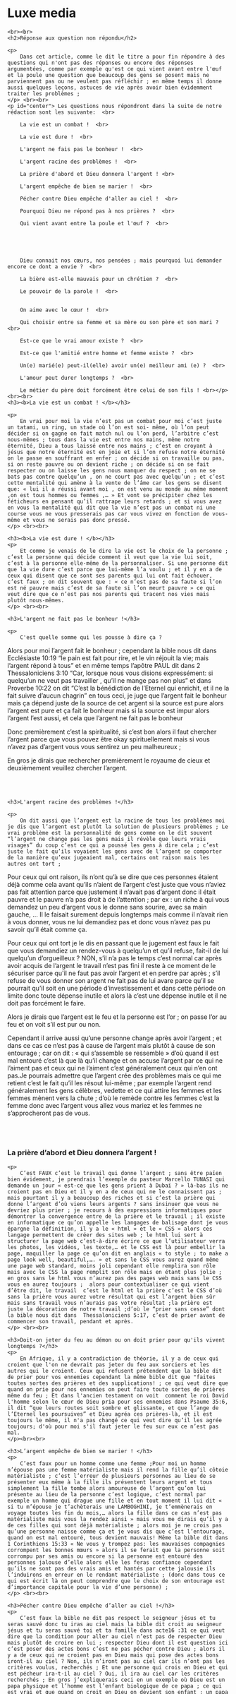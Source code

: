 <html>
    <head>
        <title>Luxe media</title>
        <link rel="stylesheet" href="luxe media.css">
    </head>
    <body>
        <br><br> <br><br><br>
        <h1>Luxe media</h1>

    <br><br>
    <h2>Réponse aux question non répondu</h2>

    <p>
        Dans cet article, comme le dit le titre a pour fin répondre à des questions qui n'ont pas des réponses ou encore des réponses argumentées, comme par exemple qu'est ce qui vient avant entre l'œuf et la poule une question que beaucoup des gens se posent mais ne parviennent pas ou ne veulent pas réfléchir ; en même temps il donne aussi quelques leçons, astuces de vie après avoir bien évidemment traiter les problèmes ;
    </p> <br><br>
    <p id="center"> Les questions nous répondront dans la suite de notre rédaction sont les suivante:  <br>

        La vie est un combat !  <br>
        
        La vie est dure !  <br>
        
        L'argent ne fais pas le bonheur !  <br>
        
        L'argent racine des problèmes !  <br>
        
        La prière d'abord et Dieu donnera l'argent ! <br> 
        
        L'argent empêche de bien se marier !  <br>
        
        Pécher contre Dieu empêche d'aller au ciel !  <br>
        
        Pourquoi Dieu ne répond pas à nos prières ?  <br>
        
        Qui vient avant entre la poule et l'œuf ?  <br>
        
         
        
         
        
        Dieu connait nos cœurs, nos pensées ; mais pourquoi lui demander encore ce dont a envie ?  <br>
        
        La bière est-elle mauvais pour un chrétien ?  <br>
        
        Le pouvoir de la parole !  <br>
        
        
        On aime avec le cœur !  <br>
        
        Qui choisir entre sa femme et sa mère ou son père et son mari ?  <br>
        
        Est-ce que le vrai amour existe ?  <br>
        
        Est-ce que l'amitié entre homme et femme existe ?  <br>
        
        Un(e) marié(e) peut-il(elle) avoir un(e) meilleur ami (e) ?  <br>
        
        L'amour peut durer longtemps ?  <br>
        
        Le métier du père doit forcément être celui de son fils ! <br></p> <br><br>
    <h3><b>La vie est un combat ! </b></h3> 

    <p>
        En vrai pour moi la vie n’est pas un combat pour moi c’est juste un tatami, un ring, un stade où l’on est soi- même, où l’on peut décider si on gagne on fait match nul ou l’on perd, l’arbitre c’est nous-mêmes ; tous dans la vie est entre nos mains, même notre éternité, Dieu a tous laissé entre nos mains ; c’est en croyant à jésus que notre éternité est en joie et si l’on refuse notre éternité on le passe en souffrant en enfer ; on décide si on travaille ou pas, si on reste pauvre ou on devient riche ; on décide si on se fait respecter ou on laisse les gens nous manquer du respect ; on ne se bats pas contre quelqu’un , on ne court pas avec quelqu’un ; et c’est cette mentalité qui amène à la vente de l’âme car les gens se disent que: « lui il a réussi avant moi , on est venu au monde au même moment ,on est tous hommes ou femmes ,… » Et vont se précipiter chez les féticheurs en pensant qu’il rattrape leurs retards ; et si vous avez en vous la mentalité qui dit que la vie n’est pas un combat ni une course vous ne vous presserais pas car vous vivez en fonction de vous-même et vous ne serais pas donc pressé.
    </p> <br><br>

    <h3><b>La vie est dure ! </b></h3>
    <p>
        Et comme je venais de le dire la vie est le choix de la personne ; c’est la personne qui décide comment il veut que la vie lui soit, c’est à la personne elle-même de la personnaliser. Si une personne dit que la vie dure c’est parce que lui-même l’a voulu ; et il y en a de ceux qui disent que ce sont ses parents qui lui ont fait échouer, c’est faux ; on dit souvent que : « ce n’est pas de sa faute si l’on est né pauvre mais c’est de sa faute si l’on meurt pauvre » ce qui veut dire que ce n’est pas nos parents qui tracent nos vies mais plutôt nous-mêmes.
    </p> <br><br>

    <h3>L'argent ne fait pas le bonheur !</h3>

    <p>
        C'est quelle somme qui les pousse à dire ça ? 

Alors pour moi l’argent fait le bonheur ; cependant la bible nous dit dans Ecclésiaste 10:19 “le pain est fait pour rire, et le vin réjouit la vie; mais l’argent répond à tous” et en même temps l’apôtre PAUL dit dans 2 Thessaloniciens 3:10 “Car, lorsque nous vous disions expressément: si quelqu’un ne veut pas travailler , qu’il ne mange pas non plus” et dans Proverbe 10:22 on dit “C’est la bénédiction de l’Eternel qui enrichit, et il ne la fait suivre d’aucun chagrin” en tous ceci, je juge que l’argent fait le bonheur mais ça dépend juste de la source de cet argent si la source est pure alors l’argent est pure et ça fait le bonheur mais si la source est impur alors l’argent l’est aussi, et cela que l’argent ne fait pas le bonheur  

Donc premièrement c’est la spiritualité, si c’est bon alors il faut chercher l’argent parce que vous pouvez être okay spirituellement mais si vous n’avez pas d’argent vous vous sentirez un peu malheureux ;  

En gros je dirais que rechercher premièrement le royaume de cieux et deuxièmement veuillez chercher l’argent.
    </p> <br><br>

    <h3>L'argent racine des problèmes !</h3>

    <p>
        On dit aussi que l’argent est la racine de tous les problèmes moi je dis que l’argent est plutôt la solution de plusieurs problèmes ; Le vrai problème est la personnalité de gens comme on le dit souvent “l’argent ne change pas les gens mais il révèle que leurs vrais visages” du coup c’est ce qui a poussé les gens à dire cela ; c’est juste le fait qu’ils voyaient les gens avec de l’argent se comporter de la manière qu’eux jugeaient mal, certains ont raison mais les autres ont tort ; 

Pour ceux qui ont raison, ils n’ont qu’à se dire que ces personnes étaient déjà comme cela avant qu’ils n’aient de l’argent c’est juste que vous n’aviez pas fait attention parce que justement il n’avait pas d’argent donc il était pauvre et le pauvre n’a pas droit à de l’attention ; par ex : un riche à qui vous demandez un peu d’argent vous le donne sans sourire, avec sa main gauche, ... Il le faisait surement depuis longtemps mais comme il n’avait rien à vous donner, vous ne lui demandiez pas et donc vous n’avez pas pu savoir qu’il était comme ça. 

Pour ceux qui ont tort je le dis en passant que le jugement est faux le fait que vous demandiez un rendez-vous à quelqu’un et qu’il refuse, fait-il de lui quelqu’un d’orgueilleux ? NON, s’il n’a pas le temps c’est normal car après avoir acquis de l’argent le travail n’est pas fini il reste à ce moment de le sécuriser parce qu'il ne faut pas avoir l’argent et en perdre par après ; s’il refuse de vous donner son argent ne fait pas de lui avare parce qu’il se pourrait qu’il soit en une période d’investissement et dans cette période on limite donc toute dépense inutile et alors là c’est une dépense inutile et il ne doit pas forcément le faire.  

Alors je dirais que l’argent est le feu et la personne est l’or ; on passe l’or au feu et on voit s’il est pur ou non. 

Cependant il arrive aussi qu’une personne change après avoir l’argent ; et dans ce cas ce n’est pas à cause de l’argent mais plutôt à cause de son entourage ; car on dit : « qui s’assemble se ressemble » d’où quand il est mal entouré c’est là que là qu’il change et on accuse l’argent par ce qui ne l’aiment pas et ceux qui ne l’aiment c’est généralement ceux qui n’en ont pas.Je pourrais admettre que l’argent crée des problèmes mais ce qui me retient c’est le fait qu’il les résout lui-même ; par exemple l’argent rend généralement les gens célèbres, vedette et ce qui attire les femmes et les femmes mènent vers la chute ; d’où le remède contre les femmes c’est la femme donc avec l’argent vous allez vous mariez et les femmes ne s’approcheront pas de vous.
    </p> <br><br>
    <h3>La prière d’abord et Dieu donnera l’argent !</h3>

    <p>
        C’est FAUX c’est le travail qui donne l’argent ; sans être païen bien évidement, je prendrais l’exemple du pasteur Marcello TUNASI qui demande un jour « est-ce que les gens prient à Dubaï ? » là-bas ils ne croient pas en Dieu et il y en a de ceux qui ne le connaissent pas ; mais pourtant il y a beaucoup des riches et si c’est la prière qui donne l’argent d’où viens leurs argents ? sans insinuer que vous ne devriez plus prier ; je recours à des expressions informatiques pour démontrer la convergence entre de la prière et le travail ; il existe en informatique ce qu’on appelle les langages de balisage dont je vous épargne la définition, il y a le « html » et le « CSS » alors ces langage permettent de créer des sites web ; le html lui sert à structurer la page web c’est-à-dire écrire ce que l’utilisateur verra les photos, les vidéos, les texte,… et le CSS est là pour embellir la page, maquiller la page ce qu’on dit en anglais « to style ; to make a page look well, beautiful,…. » et sans le CSS vous aurez quand même une page web standard, moins joli cependant elle remplira son rôle mais avec le CSS la page remplit son rôle mais en étant plus jolie ; en gros sans le html vous n’aurez pas des pages web mais sans le CSS vous en aurez toujours ;  alors pour contextualiser ce qui vient d’être dit, le travail  c’est le html et la prière c’est le CSS d’où sans la prière vous aurez votre résultat qui est l’argent bien sûr mais sans travail vous n’aurais pas votre résultat ;la prière est juste la décoration de notre travail ;d’où le “prier sans cesse” dont la bible nous dit dans  Thessaloniciens 5:17, c’est de prier avant de commencer son travail, pendant et après. 
    </p> <br><br>

    <h3>Doit-on jeter du feu au démon ou on doit prier pour qu'ils vivent longtemps ?</h3>
    <p>
        En Afrique, il y a contradiction de théorie, il y a de ceux qui croient que l'on ne devrait pas jeter du feu aux sorciers et les autres qui le croient. Ceux qui refusent prétendent que la bible dit de prier pour vos ennemies cependant la même bible dit que "faites toutes sortes des prières et des supplications! ; ce qui veut dire que quand on prie pour nos ennemies on peut faire toute sortes de prières même du feu ; Et dans l'ancien testament on voit  comment le roi David l'homme selon le cœur de Dieu pria pour ses ennemies dans Psaume 35:6, il dit “que leurs routes soit sombre et glissante, et que l’ange de l’Eternel les poursuives” et Dieu agréa ces prières-là, et il est toujours le même, il n'a pas changé ce qui veut dire qu’il les agrée toujours; d'où pour moi s'il faut jeter le feu sur eux ce n’est pas mal. 
    </p><br><br>

    <h3>L’argent empêche de bien se marier ! </h3>
    <p>
        C’est faux pour un homme comme une femme ;Pour moi un homme n’épouse pas une femme matérialiste mais il rend la fille qu’il côtoie matérialiste ; c’est l’erreur de plusieurs personnes au lieu de se présenter eux même à la fille ils présentent leurs argent et tous simplement la fille tombe alors amoureuse de l’argent qu’on lui présente au lieu de la personne c’est logique, c’est normal par exemple un homme qui drague une fille et en tout moment il lui dit « si tu m’épouse je t’achèterais une LAMBOGHINI, je t’emmènerais en voyage toutes les fin du mois,… alors la fille dans ce cas n’est pas matérialiste mais vous la rendez ainsi » mais vous me dirais qu’il y a de ces filles qui sont déjà matérialiste ; alors moi je ne crois pas qu’une personne naisse comme ça et je vous dis que c’est l’entourage, quand on est mal entouré, tous devient mauvais! Même la bible dit dans 1 Corinthiens 15:33 « Ne vous y trompez pas: les mauvaises compagnies corrompent les bonnes mœurs » alors il se ferait que la personne soit corrompu par ses amis ou encore si la personne est entouré des personnes jalouse d’elle alors elle les feras confiance cependant qu’ils ne sont pas des vrais amis et hantés par cette jalousie ils l’induirons en erreur en le rendant matérialiste ; (donc dans tous ce qui est écrit là on peut comprendre que le choix de son entourage est d’importance capitale pour la vie d’une personne) ;
    </p> <br><br>

    <h3>Pécher contre Dieu empêche d’aller au ciel !</h3>
    <p>
        C’est faux la bible ne dit pas respect le seigneur jésus et tu seras sauvé donc tu iras au ciel mais la bible dit croit au seigneur jésus et tu seras sauvé toi et ta famille dans acte16 :31 ce qui veut dire que la condition pour aller au ciel n’est pas de respecter Dieu mais plutôt de croire en lui ; respecter Dieu dont il est question ici c’est poser des actes bons c’est ne pas pécher contre Dieu ; alors il y a de ceux qui ne croient pas en Dieu mais qui pose des actes bons iront-il au ciel ? Non, ils n’iront pas au ciel car ils n’ont pas les critères voulus, recherchés ; Et une personne qui crois en Dieu et qui est pécheur ira-t-il au ciel ? Oui, il ira au ciel car les critères recherchés ; En gros j’expliquerais ceci en un exemple où Dieu est un papa physique et l’homme est l’enfant biologique de ce papa ; ce qui est vrai et que quand on croit en Dieu on devient son enfant ; un papa qui a deux, trois enfants l’un d’eux ne le respectent pas et les autres le respecte ; s’il meurt cet enfant qui ne le respecte auras toujours sa part d’héritage à moins qui ne le refuse lui-même et ces autres qui les respectaient en auront aussi ; mais de son vivant s’il entendait que cet enfant qui ne le respecte pas  se mariait il ne viendrait pas ou si cette enfant majeure lui demandais de l’argent il ne lui donnera pas ; mais si c’était l’un de ses enfant qui le respecte il le ferais ;cependant s’il entendait que son enfant qui ne le respecte pas est en état d’arrestation il viendra peu importe l’état de leur relation étant donné que c’est son sang et il demeure toujours son enfant, e cela comme il ferais pour les autres ; c’est de même pour Dieu quand bien même qu’il soit plus responsable que les parents de ce monde, cependant si les parent de ce monde peuvent le faire à combien plus forte raison lui plus responsable qu’eux ; d’où quand on croit en Dieu on devient enfant de Dieu et si on ne le respecte plus on demeure toujours son fils et si on est sous les griffes du lion il viendras nous secourir ; alors vous vous dirais pourquoi dans ce cas respecter Dieu ? Alors respecter Dieu est important car on est près de lui et tous ce qu’on lui demande il nous le donne il prend soin de nous de manière soignée ; 
    </p> <br><br>

    <h3>Pourquoi Dieu ne répond pas à nos prières ?</h3>

    <p>
        Généralement ce sont les prières de demande ! Alors pour moi la non-réponse de Dieu à nos prières est dû à plusieurs raison : 

La prière peut ne pas être exaucé parce qu’elle est mal faite ; par exemple une prière adressée à Dieu comment vous préciserez que c’est le Dieu avec « d » majuscule ? Cependant Dieu a déjà élevé un nom aux dessus de tous les noms le nom que nous devions prier ; alors qu’on vous dite dans votre prière « Dieu » alors c’est une balle perdue et Dieu n’est pas ce qu’on dit en LINGALA « KUCHA » il ne va pas se précipiter, se disputer pour votre prière et donc votre prière restera donc comme ça ; 

La prière peut ne pas être exaucé parce que vous demandez une chose qui n’est pas encore de votre niveau ; par exemple un enfant qui demande à son père milliardaire une jeep ; Bien que son père peut bien le lui acheter mais ne le feras pas parce qu’il n’a pas l’âge  ou s’il ferait il le lui achèterait mais ne lui laisserait pas le rouler et donc il lui engagera un chauffeur ; d’où certaines choses que vous demandez vous l’avez pas directement parce que ce n’est pas encore votre niveau mais vous l’avez juste avec le temps vous le verrez ; Et aussi parfois Dieu nous donne la voiture mais nous donne un chauffeur pour ça parce que ce n’est pas encore le temps ;vous verrez que vous demandez à Dieu de l’argent et ne vous le donne pas directement mais permet à ce qu’une personne vous prenne en charge en vous donnant tous ce que dont vous aurez envie ; c’est votre argent mais Dieu ne vous le donne pas ;ce niveau peut être votre âge physique par exemple vous demander à Dieu le mariage cependant vous n’avez que 13ans alors Dieu vous exaucera mais vous ne le verrez pas directement mais dans le temps oui ;ce niveau peut aussi être votre âge spirituel par exemple vous demander à Dieu la célébrité mais il voit que vous n’avez pas assez de notion en tête , et vous ne savez pas parler une langue officielle correctement alors il ne vous le donnera pas aussi longtemps vous n’avez pas encore arranger ça de peur que vous soyez célèbre en disant des bêtises; ce  niveau peut être état civile , par exemple vous êtes homme de Dieu est vous voulez que Dieu vous rende grand cependant vous êtes célibataire il ne vous le permettra pas , parce que le diable essayerais de vous avoir par la femme et le péché qui viens à travers la femme est très efficace alors il vous faut être marié comme ça vous serais exempté du péché à travers elles ; 

La prière peut ne pas être exaucé par ce que la motivation est mauvaise ; Alors si vous êtes parent et votre enfant viens vous demander le couteau un jour et vous lui demandez pour quoi et il vous dit qu’il veut poignarder quelqu’un le lui donneriez-vous ?  Non, étant bon parent et même si vous étiez un criminel vous ne le feriez toujours pas mais s’il vous disait qu’il voulait peler une orange vous le lui donnerais ; 

C’est de même avec Dieu, cependant lui sonde les cœurs et les reins d’où quand il voit que vos motivations ne sont pas bien alors il ne vous le donne pas ; par exemple vous demandez à Dieu de vous donner l’argent mais dans votre tête vous avez l’idée de vivre la vie de débauche par après en vous sondant il le verra et vous donnera pas cet argent ; 

La prière peut ne pas être exaucé parce que la demande est idiote ou elle n’est pas conforme à ses principes ; Alors si votre enfant vous demandait un jour de lui acheter une cigarette cependant vous ne fumez pas et vous n’aimez pas que l’on fume à votre ou qu’il vous dit d’écrire pour lui parce qu’il n’a pas de stylo, le feriez-vous ? Non, tout simplement car il n’a qu’à vous demander de lui donner le stylo et écrire lui-même ; c’est de même avec Dieu, vous lui demandez de vous donner la nourriture à manger pour un jour, mais il ne le fera pas ce que vous pouvez demander soit l’argent ou encore l’intelligence pour avoir l’argent et pouvoir vous acheter la nourriture à manger de tous les jours ; ou encore vous êtes prostitué si vous prier en disant je sors et je veux que beaucoup de garçon m’appelle, il ne vous exaucera pas ;
    </p> <br><br>
    <h3>Qui vient avant entre la poule et l’œuf ?</h3>
    <p>
        L’œuf est une cellule, la poule est un être directement on pourrait dire que la cellule précède mais moi je dis le contraire la poule qui viens avant ; pour vous le prouver je retournerais au commencement pour ceux qui croient au créationnisme, alors le cinquième jour si vous lisez livre de genèse vous verrez que Dieu créa les oiseaux et non les cellules et là on peut dire qu'il avait créé aussi la poule ; d’où c’est la poule qui vient avant. 
    </p> <br><br>

    <h3>Dieu connait nos cœurs, nos pensées mais pour quoi on devra encore lui demander ce dont on a envie ?</h3>
    <p>
        Pour répondre à ceci je prendrais un exemple où vous êtes parent et vous voyez votre enfant revenir avec des lèvres sèches et vous savez qu’il a soif mais aussi longtemps qu’il ne vous le demande pas vous ne le lui donnerez pas ; un exemple plus explicite est celui d’une fille qui voit qu’un garçon est amoureux d’elle mais il n’ose lui dire la fille n’ira pas en première de peur que le garçon ne prenne son cœur pour acquis alors elle attendra que le gars vienne vers elle, d’où si le garçon viens vers elle alors elle acceptera et lui donnera son cœur ; Et Dieu est aussi d’une part donc si vous ne lui demandez pas il ne vous le donnera pas ; Et d’ailleurs la fois où Dieu a donné à l’homme sans qu’il ne le demande, ça s’est retourné contre lui parce que après l’homme ne mange le fruit interdit il a dit c’est la femme que tu m’as donné synonyme du fait que s’il ne lui avait pas donné cette femme il ne serait pas tombé dans ce piège ; d’où si on vous donne quelque chose sans que vous n’ayez demandé, elle n’a pas de valeur même si vous aviez réellement envie de ça ,mais si c’est vous-même qui avez demandé ça vous l’aurez à cœur et vous supporterais tous ce qui viendra après ça ;
    </p> <br><br>
    <h3>La bière, est-elle mauvaise pour un chrétien ? </h3>

    <p>
        La plupart des chrétiens disent que boire la bière est mauvais selon la bible ; mais la bible  n’est pas  claire à ce sujet ;  cependant, ce que la bible interdit est de s’enivrer parce que les paroles d’un chrétien ont du pouvoir alors en étant ivre un chrétien peut dire du n’importe quoi ce qui pourrait avoir des répercutions ; cependant avant d’être ivre il faut d’abord boire, la bible n’interdit que la deuxième étape ce qui veut dire que la première est alors permise ; mais toujours dans la bible il y a une personne au nom de Samson, dans Juges 13:4-5 la bible nous fait voir les injonctions donné à sa mère quand elle était enceinte de lui et on peut y voir clairement qu’on l’a aussi interdit de boire du vin ou de liqueur forte parce qu’elle enfantera le celui qui délivrera Israël de la main de philistins; et encore une autre personne au nom de jean baptiste, dans Luc 1:13-15 on voit l’ange Gabriel qui s’adresse à Zacharie en disant que sa femme lui enfantera un fils et celui-ci ne boira ni vin ou liqueur enivrante car il sera grand devant le seigneur et par là je déduis que la bière c’est pour des personnes normal, les commun de mortel et ceux qui sont exceptionnel ne devront pas en boire.
    </p> <br><br>

    <h3>Le pouvoir de la parole ! </h3>

    <p>
        Au commencement était la parole et la parole était avec Dieu et la parole était Dieu comme le dit jean1 :1 

Alors la parole est pour moi ce qui sort de la bouche et ce qui reste en tête ; les deux sont différents ; Alors ce qui sors de la bouche a un pouvoir à deux sources différentes la première c’est quand elle est accompagné du nom de jésus ce nom élevé aux dessus de tout nom ; alors quand vous faites votre qui honore Dieu et vous y mettez votre  foi vous le verrez s’accomplir ; comme la bible le dit celui qui a la foi peut même déplacer une montagne (montagne désigne grand problème, grand obstacle,…) Alors si vous faites une déclaration réfléchit, raisonnable au nom de jésus et vous y mettais la foi ça s’accomplira ; et deuxièmement c’est quand vous faites des mauvaises déclaration(malédiction) alors dans ce cas le pouvoir derrière viens du diable ce sont les sorciers qui profitent de ce que vous dite pour les accomplir et avoir leurs gains ; il y a aussi ce qui ne sors pas de votre bouche, alors ce que vous vous dites dans la tête est généralement sur vous-même alors ce qui ne sors pas de votre elle sort sous forme d’acte, d’action ; alors ce que vous vous dites dans la tête aujourd’hui deviens vos actes demain ; le pouvoir derrière ceci est un pouvoir naturel, c’est la loi de la nature si on peut dire ; Alor de diable sachant cet pouvoir il vient et inspire des choses mauvaise, d’où veillez sur votre pensé et ne laisser rien de mal y passer.
    </p> <br><br>
    
    <h3>On aime avec le cœur ! </h3>

    <p>
        Déjà je commence par vous dire que c'est faux ; Le cœur est un muscle je me demande comment elle peut être siège de sentiment ? Ce que un jour on risquerait de nous faire croire que la colère réside dans les biceps ! D'où, l'on aime à travers son cerveau ; Quand une personne tombe amoureuse c'est que ses yeux informe à son cerveau la beauté qui est devant lui et les oreilles informent la belle qu'elle peut entendre à l'instant le cerveau devient amoureux le cœur, lui, il bat à un rythme inhabituel car c'est un réflexe ; car, même un chanteur qui monte sur scène, a cette même sensation que j'appelle stresse.
    </p> <br><br>

    <h3></h3>

    <p>
        Alors, premièrement il faudrait savoir que le cœur est divisé en trois parties : <br> <br>
        <img src="c:\Users\USER\OneDrive\Images\exemple.png" alt=""> <br> <br>
  

Certes ce n'est pas la vraie forme du cœur mais je l'utilise pour l'explication juste ; Alors en A il y a Dieu ou le diable, en B il y a ses parents, ses frères, ses sœurs, la musique, le sport et en C il y a sa femme ou son mari, ses amis, .... En gros la partie B est où réside l'amour établit, obligé ou encore inné ; et en C c'est l'amour acquis dans sa vie ; l’on né en aimant nos parents déjà mais c'est après qu'on grandisse qu'on aime nos amies. Alors je répondrais sous deux angles ; premièrement sa mère ou son père est classé en partie B ce qui est supérieur à C, d'où l'amour pour ses parents est supérieur à celui pour son mari ou sa femme; mais il arrive très souvent des situations compliqué où il faut choisir entre son mari ou sa femme et son père ou sa mère; comme l'exemple populaire dont l'on est dans un bateau et il y a chavirement , après s'être sauvé qui choisir entre sa femme et sa mère ; alors ici les choses sont compliqué mais en réfléchissant, on peut clairement voir que sa femme est son future et sa mère est son passé , vaut mieux sauver son futur que son passé ; et là tout le monde est d'accord avec moi . De plus, la bible dit "l'homme quittera sa maison, ses parents et s'attachera à sa femme" et quand ils se marient ils deviennent une chaire ; donc pour se sauver il faut aussi sauver son homme ou sa femme au cas contraire c'est s'être à moitié sauvé. (Mais si au cas de l'exemple que j'ai donné il y aussi son enfant il faudrait sauver son fils). Mais la plupart de temps les gens boudent ce raisonnement parce qu'ils n'ont pas des femmes mais des partenaires de sexe ce qui fait qu'ils ne sont pas capables d'accepter ce raisonnement parce que si l'on a une femme digne du nom ce raisonnement est tout juste. 
    </p>

    <h3>Est-ce que le vrai amour existe ? </h3>

    <p>
        Premièrement il existe plusieurs amours : l’amour entre copain et copine, entre ami, entre frère, … ; mais ce qui nous concerne et  ce qui intéresse tout le monde c’est l’amour entre copain et copine ; ce qui a poussé les gens à dire que le vrai amour n’existe c’est le fait qu’ils se soit trompé ; la plupart de gens appelle de l’affection qu’ils ont eu acquérir avec le temps pour quelqu’un « amour » et une fois trompé ils disent que le vrai amour n'existe pas; le vrai amour existe juste que l’on ne devrait pas confondre les choses l’amour c’est l’amour et l’affection c’est l’affection ; quand l'on s'aime pour de vrai ça dure et c'est pure;(Si un homme te trompe, tu le pardonne et le refait encore; Il faut comprendre que toi t'es juste sa base et les autres sont juste pour jouer)
    </p> <br><br>

    <h3>Existe -t-il amitié entre homme et femme ?</h3>

    <p>
        Pour moi l'amitié entre homme et femme existe mais ce qui fait que les gens quittent ou veulent quitter d'ami à petit ami, je peux vous dire que c'est soit la personne se trompe ou c'est un loup déguisé en agneau; mais ça peut aussi ne pas être une de ces raisons et être le vrai amour juste que le cerveau a du mal interpréter le message; cependant, le cas où la personne se trompe est comme j'ai dit récemment, la personne confond l'affection qui l'a dû acquérir avec le temps pour la personne à de l'amour, c'est ce qui arrive couramment et fait dire aux gens que l'amitié homme et femme n'existe pas ;et aussi le cas où la personne se déguise, alors ça arrive fréquemment  aux personnes qui ont soit disant du caractère, alors la personne voit qu'en approche direct il ne réussira pas à l’avoir alors il se fait passer pour un ami et tente de se rapprocher de la personne une fois rapproché il avoue ce qu'il garde depuis ; et le cas où c’est le vrai amour arrive quand la personne ne captent pas bien le message, alors son cerveau lui parle de mariage et lui capte amitié et c’est après qu’il commence à se rendre compte que c’est censé être l’amour et cherche à se rattraper.
    </p> <br><br>

    <h3>Un(e) marié(e), peut-t-il avoir un(e) meilleur(e) ami(e) ? </h3>

    <p>
        C'est une question que les personnes infidèles posent trop ; Pour moi, ça ne devrait pas exister, parce que t'as ton mari ou ta femme, c'est lui(elle) ton(ta) meilleur ami(e) et c'est illogique que l'on prétende avoir un(e) autre meilleur ami(e) ; Mais avoir un ami tout simplement là ce n'est pas mal; Mais il existe de ceux qui n'aime pas que leurs conjoints aient des amis de sexe opposé en prétendant qu'ils sont jaloux, moi j'appelle ça être possessif car la jalousie étant important pour des personnes qui s'aiment reste en soi-même, dans ses yeux, c'est juste un petit pincement de cœur et le fait d'être possessif accélère la séparation d'un couple, tue l'amour même.
    </p> <br><br>

    <h3>L'amour peut durer longtemps ? </h3>

    <p>
        Alors ici on parle de l'amour et non de l'affection, je pense avoir éclairé les esprits à ce sujet; alors le vrai, amour pure est éternel différent de l'affection qui après un moment disparait, mais les même les choses qui éteignent l'affection sont celle qui diminue l'amour mais ne la fait jamais disparaître le vrai amour ne s'éteint jamais mais ces choses font que les personnes s'aiment toujours mais soit ils disputent à tous moment (les immatures) et ceux qui s'éloignent; se séparent pour la vivre en paix chose qui arrive pas, d'où on distinguerais deux amours: abstrait et concret; l'amour abstrait est éternelle mais le concret ne l'est pas ; d'où pour vivre un amour complet c'est à dire abstrait comme concret il faut: la tolérance, le respect, la discrétion, la prière, la communication ( la plupart de gens après mariage pense que ce n'est plus la peine d'avoir le temps de converser, chose fausse car le dialogue fait grandir l'amour concret et aussi ceux qui pensent que après mariage ce n'est plus la peine de rire ensemble c'est faux), l'argent, les cadeaux et surprises qui créent des souvenirs.
    </p> <br><br>

    <h3>Le métier du père doit forcément être celui du fils !</h3>

    <p>
        Le métier du père doit forcément être celui du fils ! 

Alors actuellement c’est plus courant de voir les parents obliger à leurs enfants ce qu’ils feront dans la vie ; Alors fréquemment on condamne les parents mais moi je pense que les deux ont raison et c’est les parents qui juste fait une petite erreur ; parce que en vous mettant à la place du parent toi-même t’es respecté grande, classe et ton fils fait un travail de basse classe ça te ridiculisera, t’auras honte sur ce tu l’empêcheras de le faire ; et en se mettant à la place de l’enfant aucune personne n’aime se sentir bas, n’aime qu’on l’oblige quelque chose et cela même si il est encore petit ; d’où il n’aimera pas que son père ne l’oblige à faire quelque chose et surtout si c’est quelque chose qu’il n’aime pas ; là où je condamne les parents c’est le fait qu’ils n’aie pas utiliser une technique de manipulation ; on est incapable de faire quelque chose que quand l’on ne l’aime pas pour appuyer ceci je donnerais mon propre exemple : j’aime pas le dessin artistique, et en classe j’étais incapable de faire même le schéma d’une cellule végétale cependant j’obtenais 80 sur 80 en chimie matière jugé difficile mais parce que je l’aimais je pouvais, mais comme je n'aime pas le dessin, je ne pouvais pas ; Alors selon moi ce qu’il faut c’est donner cette amour à l’enfant, par exemple si vous voulez votre enfant grand entrepreneur il suffit juste de l’emmener dès son enfance à des conférence et il prendra plaisir ; ou encore si vous le voulez un basketteurs emmener le à des matches de basket et il prendra plaisir ; et les parents prenne souvent plaisir de le laisser grandir puis de l’orienter par force par après.
    </p> <br><br>


    </body>
</html>
